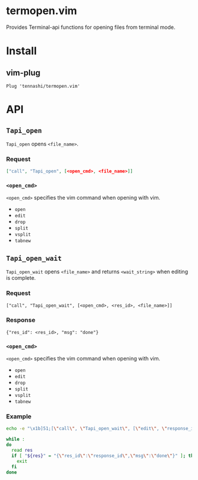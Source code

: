 # termopen.vim
Provides Terminal-api functions for opening files from terminal mode.

# Install
## vim-plug
```
Plug 'tennashi/termopen.vim'
```

# API
## `Tapi_open`
`Tapi_open` opens `<file_name>`.

### Request
```json
["call", "Tapi_open", [<open_cmd>, <file_name>]]
```

### `<open_cmd>`
`<open_cmd>` specifies the vim command when opening with vim.

  * `open`
  * `edit`
  * `drop`
  * `split`
  * `vsplit`
  * `tabnew`

## `Tapi_open_wait`
`Tapi_open_wait` opens `<file_name>` and returns `<wait_string>` when editing is complete.

### Request
```
["call", "Tapi_open_wait", [<open_cmd>, <res_id>, <file_name>]]
```

### Response
```
{"res_id": <res_id>, "msg": "done"}
```

### `<open_cmd>`
`<open_cmd>` specifies the vim command when opening with vim.

  * `open`
  * `edit`
  * `drop`
  * `split`
  * `vsplit`
  * `tabnew`

### Example
```bash
echo -e "\x1b]51;[\"call\", \"Tapi_open_wait\", [\"edit\", \"response_id\", \"hoge\"]]\x07"

while :
do
  read res
  if [ "${res}" = "{\"res_id\":\"response_id\",\"msg\":\"done\"}" ]; then
    exit
  fi
done
```
